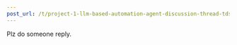```yaml
---
post_url: /t/project-1-llm-based-automation-agent-discussion-thread-tds-jan-2025/164277/509
---
```

Plz do someone reply.